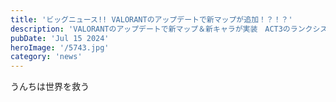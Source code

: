 ```yaml
---
title: 'ビッグニュース!! VALORANTのアップデートで新マップが追加！？！？'
description: 'VALORANTのアップデートで新マップ＆新キャラが実装　ACT3のランクシステム変更など'
pubDate: 'Jul 15 2024'
heroImage: '/5743.jpg'
category: 'news'
---
```



うんちは世界を救う


